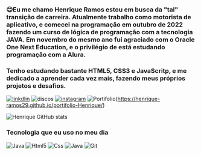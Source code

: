 ### 😊Eu me chamo Henrique Ramos estou em busca da "tal" transição de carreira. Atualmente trabalho como motorista de aplicativo, e comecei na programação em outubro de 2022 fazendo um curso de lógica de programação com a tecnologia JAVA. Em novembro do mesmo ano fui agraciado com o Oracle One Next Education, e o privilégio de está estudando programação com a Alura.


### Tenho estudando bastante HTML5, CSS3 e JavaScritp, e me dedicado a aprender cada vez mais, fazendo meus próprios projetos e desafios.

[![linkdlin](https://img.shields.io/badge/LinkedIn-0077B5?style=for-the-badge&logo=linkedin&logoColor=white)](https://www.linkedin.com/in/henrique-ramos2023) ![discos](https://img.shields.io/badge/Discord-7289DA?style=for-the-badge&logo=discord&logoColor=white) [![instagram](https://img.shields.io/badge/Instagram-E4405F?style=for-the-badge&logo=instagram&logoColor=white)](https://www.instagram.com/henrique_ramos27/?igshid=Mzc0YWU1OWY%3D) ![Portifolio](https://img.shields.io/badge/Profile%20Visitors-172B4D?style=for-the-badge&logo=Opsgenie&logoColor=white)(https://henrique-ramos29.github.io/portifolio-Henrique/)

![Henrique GitHub stats](https://github-readme-stats.vercel.app/api?username=Henrique-Ramos29&show_icons=true&theme=dracula)

### Tecnologia que eu uso no meu dia 


![Java](https://img.shields.io/badge/JavaScript-323330?style=for-the-badge&logo=javascript&logoColor=F7DF1E) ![Html5](https://img.shields.io/badge/HTML5-E34F26?style=for-the-badge&logo=html5&logoColor=white) ![Css](https://img.shields.io/badge/CSS3-1572B6?style=for-the-badge&logo=css3&logoColor=white) ![Java](https://img.shields.io/badge/Java-ED8B00?style=for-the-badge&logo=openjdk&logoColor=white) ![Git](https://img.shields.io/badge/GIT-E44C30?style=for-the-badge&logo=git&logoColor=white)




